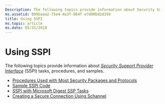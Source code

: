 ```yaml
---
Description: The following topics provide information about Security Support Provider Interface (SSPI) tasks, procedures, and samples.
ms.assetid: 099baaa2-f5e4-4a3f-864f-e7d80bd2d358
title: Using SSPI
ms.topic: article
ms.date: 05/31/2018
---
```


# Using SSPI

The following topics provide information about [*Security Support Provider Interface*](https://msdn.microsoft.com/library/ms721625(v=VS.85).aspx) (SSPI) tasks, procedures, and samples.

-   [Procedures Used with Most Security Packages and Protocols](procedures-used-with-most-security-packages-and-protocols.md)
-   [Sample SSPI Code](sample-sspi-code.md)
-   [SSPI with Microsoft Digest SSP Tasks](sspi-with-microsoft-digest-ssp-tasks.md)
-   [Creating a Secure Connection Using Schannel](creating-a-secure-connection-using-schannel.md)

 

 



